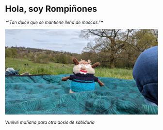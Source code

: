 # Hola, soy Rompiñones

<!--STARTS_HERE_QUOTE_README-->
<i>❝"Tan dulce que se mantiene llena de moscas."❞</i>
<!--ENDS_HERE_QUOTE_README-->

<!--START_SECTION:update_image-->
![alt text](https://raw.githubusercontent.com/focaalvarez/rompinones/main/.github/images/IMG_20220410_150043.jpg?raw=true)
<!--END_SECTION:update_image-->

*Vuelve mañana para otra dosis de sabiduría*
